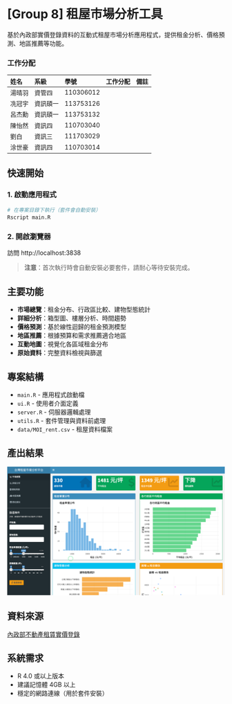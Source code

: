 # [Group 8] 租屋市場分析工具

基於內政部實價登錄資料的互動式租屋市場分析應用程式，提供租金分析、價格預測、地區推薦等功能。

### 工作分配

| 姓名   | 系級    | 學號       | 工作分配  | 備註         |
| :------| :-------| :-------- | :------- | :----------- |
|湯晴羽	 |資管四	| 110306012 |
|冼冠宇	 |資訊碩一  | 113753126 |
|呂杰勳	 |資訊碩一  | 113753132 |
|陳怡然	 |資訊四	| 110703040 |
|劉白	 |資訊三	| 111703029 |
|涂世豪	 |資訊四	| 110703014 |

## 快速開始

### 1. 啟動應用程式
```bash
# 在專案目錄下執行（套件會自動安裝）
Rscript main.R
```

### 2. 開啟瀏覽器
訪問 http://localhost:3838

> **注意**：首次執行時會自動安裝必要套件，請耐心等待安裝完成。

## 主要功能

- **市場總覽**：租金分布、行政區比較、建物型態統計
- **詳細分析**：箱型圖、樓層分析、時間趨勢
- **價格預測**：基於線性迴歸的租金預測模型
- **地區推薦**：根據預算和需求推薦適合地區
- **互動地圖**：視覺化各區域租金分布
- **原始資料**：完整資料檢視與篩選

## 專案結構

- `main.R` - 應用程式啟動檔
- `ui.R` - 使用者介面定義
- `server.R` - 伺服器邏輯處理
- `utils.R` - 套件管理與資料前處理
- `data/MOI_rent.csv` - 租屋資料檔案

## 產出結果
<img src="result/demo-1.png" alt="Demo Screenshot 1" style="width: 46em;">


## 資料來源

[內政部不動產租賃實價登錄](https://lvr.land.moi.gov.tw/jsp/index.jsp)

## 系統需求

- R 4.0 或以上版本
- 建議記憶體 4GB 以上
- 穩定的網路連線（用於套件安裝）
